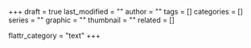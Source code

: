 +++
draft = true
last_modified = ""
author = ""
tags = []
categories = []
series = ""
graphic = ""
thumbnail = ""
related = []

flattr_category = "text"
+++

